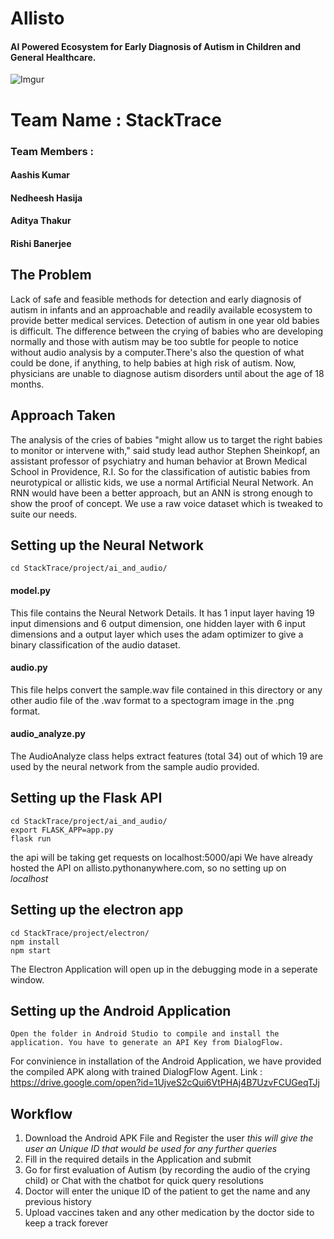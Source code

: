 # Allisto
#### AI Powered Ecosystem for Early Diagnosis of Autism in Children and General Healthcare.
![Imgur](https://i.imgur.com/WOztSlt.jpg)

# Team Name : StackTrace
### Team Members : 
#### Aashis Kumar
#### Nedheesh Hasija
#### Aditya Thakur
#### Rishi Banerjee

## The Problem
Lack of safe and feasible methods for detection and early diagnosis of autism in infants and an approachable and readily available ecosystem to provide better medical services. Detection of autism in one year old babies is difficult. The difference between the crying of babies who are developing normally and those with autism may be too subtle for people to notice without audio analysis by a computer.There's also the question of what could be done, if anything, to help babies at high risk of autism. Now, physicians are unable to diagnose autism disorders until about the age of 18 months.

## Approach Taken
The analysis of the cries of babies "might allow us to target the right babies to monitor or intervene with," said study lead author Stephen Sheinkopf, an assistant professor of psychiatry and human behavior at Brown Medical School in Providence, R.I.
So for the classification of autistic babies from neurotypical or allistic kids, we use a normal Artificial Neural Network. An RNN would have been a better approach, but an ANN is strong enough to show the proof of concept. We use a raw voice dataset which is tweaked to suite our needs. 

## Setting up the Neural Network
```
cd StackTrace/project/ai_and_audio/
```
#### model.py 
This file contains the Neural Network Details. It has 1 input layer having 19 input dimensions and 6 output dimension, one hidden layer with 6 input dimensions and a output layer which uses the adam optimizer to give a binary classification of the audio dataset.

#### audio.py
This file helps convert the sample.wav file contained in this directory or any other audio file of the .wav format to a spectogram image in the .png format.

#### audio_analyze.py
The AudioAnalyze class helps extract features (total 34) out of which 19 are used by the neural network from the sample audio provided. 

## Setting up the Flask API
```
cd StackTrace/project/ai_and_audio/
export FLASK_APP=app.py
flask run
```
the api will be taking get requests on localhost:5000/api
We have already hosted the API on allisto.pythonanywhere.com, so no setting up on *localhost* 

## Setting up the electron app
```
cd StackTrace/project/electron/
npm install
npm start
```
The Electron Application will open up in the debugging mode in a seperate window.

## Setting up the Android Application
```
Open the folder in Android Studio to compile and install the application. You have to generate an API Key from DialogFlow. 
```
For convinience in installation of the Android Application, we have provided the compiled APK along with trained DialogFlow Agent. Link : https://drive.google.com/open?id=1UjveS2cQui6VtPHAj4B7UzvFCUGeqTJj

## Workflow
1. Download the Android APK File and Register the user *this will give the user an Unique ID that would be used for any further queries*
2. Fill in the required details in the Application and submit
3. Go for first evaluation of Autism (by recording the audio of the crying child) or Chat with the chatbot for quick query resolutions
4. Doctor will enter the unique ID of the patient to get the name and any previous history
5. Upload vaccines taken and any other medication by the doctor side to keep a track forever




